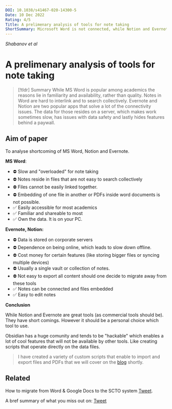 ```yaml
---
DOI: 10.1038/s41467-020-14300-5
Date: 10 Dec 2022
Rating: 4/5
Title: A prelimenary analysis of tools for note taking
ShortSummary: Microsoft Word is not connected, while Notion and Evernote have accessibility issues. 
---
```


*Shabanov et al*
# A prelimenary analysis of tools for note taking


> [!tldr] Summary
> While MS Word is popular among academics the reasons lie in familiarity and availability, rather than quality. Notes in Word are hard to interlink and to search collectively. Evernote and Notion are two popular apps that solve a lot of the connectivity issues. The data for those resides on a server, which makes work sometimes slow, has issues with data safety and lastly hides features behind a paywall. 


## Aim of paper
To analyse shortcoming of MS Word, Notion and Evernote. 

**MS Word**:
- ⛔️ Slow and "overloaded" for note taking
- ⛔️ Notes reside in files that are not easy to search collectively
- ⛔️ Files cannot be easily linked together. 
- ⛔️ Embedding of one file in another or PDFs inside word documents is not possible. 
- ✅ Easily accessible for most academics 
- ✅ Familiar and shareable to most
- ✅ Own the data. It is on your PC. 

**Evernote, Notion:** 
- ⛔️ Data is stored on corporate servers
- ⛔️ Dependence on being online, which leads to slow down offline. 
- ⛔️ Cost money for certain features (like storing bigger files or syncing multiple devices)
- ⛔️ Usually a single vault or collection of notes.
- ⛔️ Not easy to export all content should one decide to migrate away from these tools
- ✅ Notes can be connected and files embedded
- ✅ Easy to edit notes


**Conclusion**

While Notion and Evernote are great tools (as commercial tools should be). They have short comings. However it should be a personal choice which tool to use. 

Obsidian has a huge comunity and tends to be "hackable" which enables a lot of cool features that will not be available by other tools. Like creating scripts that operate directly on the data files. 

> I have created a variety of custom scripts that enable to import and export files and PDFs that we will cover on the [blog](https://ilyashabanov.substack.com/) shortly. 


## Related

How to migrate from Word & Google Docs to the SCTO system [Tweet](https://twitter.com/Artifexx/status/1606455378149273600). 

A bref summary of what you miss out on: [Tweet](https://twitter.com/Artifexx/status/1605931421192830976)
